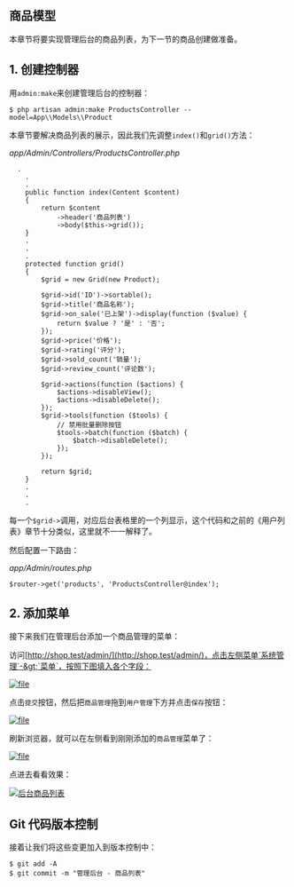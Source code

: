 ## 商品模型

本章节将要实现管理后台的商品列表，为下一节的商品创建做准备。

## 1. 创建控制器

用`admin:make`来创建管理后台的控制器：

```
$ php artisan admin:make ProductsController --model=App\\Models\\Product
```

本章节要解决商品列表的展示，因此我们先调整`index()`和`grid()`方法：

_app/Admin/Controllers/ProductsController.php_

```
  .
    .
    .
    public function index(Content $content)
    {
        return $content
            ->header('商品列表')
            ->body($this->grid());
    }
    .
    .
    .
    protected function grid()
    {
        $grid = new Grid(new Product);

        $grid->id('ID')->sortable();
        $grid->title('商品名称');
        $grid->on_sale('已上架')->display(function ($value) {
            return $value ? '是' : '否';
        });
        $grid->price('价格');
        $grid->rating('评分');
        $grid->sold_count('销量');
        $grid->review_count('评论数');

        $grid->actions(function ($actions) {
            $actions->disableView();
            $actions->disableDelete();
        });
        $grid->tools(function ($tools) {
            // 禁用批量删除按钮
            $tools->batch(function ($batch) {
                $batch->disableDelete();
            });
        });

        return $grid;
    }
    .
    .
    .
```

每一个`$grid->`调用，对应后台表格里的一个列显示，这个代码和之前的《用户列表》章节十分类似，这里就不一一解释了。

然后配置一下路由：

_app/Admin/routes.php_

```
$router->get('products', 'ProductsController@index');
```

## 2. 添加菜单

接下来我们在管理后台添加一个商品管理的菜单：

访问[http://shop.test/admin/](http://shop.test/admin/)，点击左侧菜单`系统管理`-&gt;`菜单`，按照下图填入各个字段：

[![](https://iocaffcdn.phphub.org/uploads/images/201804/12/5320/foGZbI1EjU.png?imageView2/2/w/1240/h/0 "file")](https://iocaffcdn.phphub.org/uploads/images/201804/12/5320/foGZbI1EjU.png?imageView2/2/w/1240/h/0)

点击`提交`按钮，然后把`商品管理`拖到`用户管理`下方并点击`保存`按钮：

[![](https://iocaffcdn.phphub.org/uploads/images/201805/30/5320/drxZmu8B3u.png?imageView2/2/w/1240/h/0 "file")](https://iocaffcdn.phphub.org/uploads/images/201805/30/5320/drxZmu8B3u.png?imageView2/2/w/1240/h/0)

刷新浏览器，就可以在左侧看到刚刚添加的`商品管理`菜单了：

[![](https://iocaffcdn.phphub.org/uploads/images/201805/30/5320/CMCU2tIgSc.png?imageView2/2/w/1240/h/0 "file")](https://iocaffcdn.phphub.org/uploads/images/201805/30/5320/CMCU2tIgSc.png?imageView2/2/w/1240/h/0)

点进去看看效果：

[![](https://iocaffcdn.phphub.org/uploads/images/201904/19/5320/Wmh6BPIQHy.png!large "后台商品列表")](https://iocaffcdn.phphub.org/uploads/images/201904/19/5320/Wmh6BPIQHy.png!large)

## Git 代码版本控制

接着让我们将这些变更加入到版本控制中：

```
$ git add -A
$ git commit -m "管理后台 - 商品列表"
```



